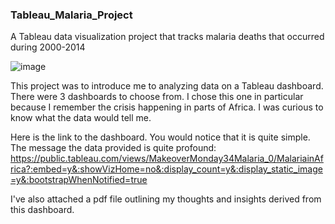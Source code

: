 ### Tableau_Malaria_Project

A Tableau data visualization project that tracks malaria deaths that occurred during 2000-2014

![image](https://user-images.githubusercontent.com/28368951/225276961-731586aa-6975-4303-bfed-36e16972f17a.png)

This project was to introduce me to analyzing data on a Tableau dashboard. There were 3 dashboards to choose from. I chose this one in particular because I remember the crisis happening in parts of Africa. I was curious to know what the data would tell me.

Here is the link to the dashboard. You would notice that it is quite simple. The message the data provided is quite profound:
https://public.tableau.com/views/MakeoverMonday34Malaria_0/MalariainAfrica?:embed=y&:showVizHome=no&:display_count=y&:display_static_image=y&:bootstrapWhenNotified=true

I've also attached a pdf file outlining my thoughts and insights derived from this dashboard.
